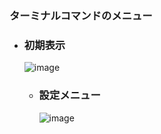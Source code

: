 ### ターミナルコマンドのメニュー
- ### 初期表示
  
  ![image](https://github.com/winofsql/subject-230510/assets/1501327/81bc4bb3-30bb-44da-8465-33bd5455156f)

  - ### 設定メニュー

    ![image](https://github.com/winofsql/subject-230510-g-drive-vs-workspace/assets/1501327/333a1369-4d8d-44c3-bded-0b456c14ca08)


